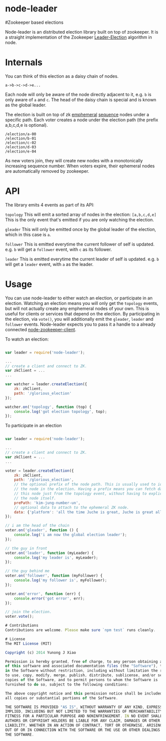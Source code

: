 node-leader
===========

#Zookeeper based elections

Node-leader is an distributed election library built on top of zookeeper. It is
a straight implementation of the Zookeeper
[Leader-Election](http://zookeeper.apache.org/doc/trunk/recipes.html#sc_leaderElection)
algorithm in node.

# Internals
You can think of this election as a daisy chain of nodes.
```
a->b->c->d->e...
```

Each node will only be aware of the node directly adjacent to it, e.g. `b` is
only aware of `a` and `c`. The head of the daisy chain is special and is known
as the global leader.

The election is built on top of zk
[emphemeral](http://zookeeper.apache.org/doc/r3.2.1/zookeeperProgrammers.html#Ephemeral+Nodes)
[sequence](http://zookeeper.apache.org/doc/r3.2.1/zookeeperProgrammers.html#Sequence+Nodes+--+Unique+Naming)
nodes under a specific path. Each voter creates a node under the election path
(the prefix a,b,c,d,e is optional).

```
/election/a-00
/election/b-01
/election/c-02
/election/d-03
/election/e-04
```

As new voters join, they will create new nodes with a monotonically increasing
sequence number. When voters expire, their ephemeral nodes are automatically
removed by zookeeper.

# API

The library emits 4 events as part of its API:

`topology` This will emit a sorted array of nodes in the election:
`[a,b,c,d,e]` This is the only event that's emitted if you are only watching
the election.

`gleader` This will only be emitted once by the global leader of the election,
which in this case is `a`.

`follower` This is emitted everytime the current follower of self is updated.
e.g. `b` will get a `follower` event, with `c` as its follower.

`leader` This is emitted everytime the current leader of self is updated. e.g.
`b` will get a `leader` event, with `a` as the leader.


# Usage
You can use node-leader to either watch an election, or participate in an
election. Watching an election means you will only get the `topology` events,
but will not actually create any emphemeral nodes of your own. This is useful
for clients or services that depend on the election. By participating in the
election, via `vote()`, you will additionally emit the `gleader`, `leader` and
`follower` events. Node-leader expects you to pass it a handle to a already
connected
[node-zookeeper-client](https://github.com/alexguan/node-zookeeper-client.git).

To watch an election:
```javascript

var leader = require('node-leader');

...
// create a client and connect to ZK.
var zkClient = ...
...

var watcher = leader.createElection({
    zk: zkClient,
    path: '/glorious_election'
});

watcher.on('topology', function (top) {
    console.log('got election topology', top);
});
```

To participate in an election
```javascript

var leader = require('node-leader');

...
// create a client and connect to ZK.
var zkClient = ...
...

voter = leader.createElection({
    zk: zkClient,
    path: '/glorious_election',
    // the optional prefix of the node path. This is usually used to identify
    // the node in the election. Having a prefix means you can fetch data about
    // this node just from the topology event, without having to explicitly get
    // the node itself.
    prePath: 'kim-jung-number-un',
    // optional data to attach to the ephemeral ZK node.
    data: {'platform': 'all the time Juche is great, Juche is great all the time'}
});

// i am the head of the chain
voter.on('gleader', function () {
    console.log('i am now the global election leader');
});

// the guy in front
voter.on('leader', function (myLeader) {
    console.log('my leader is', myLeader);
});

// the guy behind me
voter.on('follower', function (myFollower) {
    console.log('my follower is', myFollower);
});

voter.on('error', function (err) {
    console.error('got error', err);
});

// join the election.
voter.vote();

# Contributions
Contributions are welcome. Please make sure `npm test` runs cleanly.

# License
The MIT License (MIT)

Copyright (c) 2014 Yunong J Xiao

Permission is hereby granted, free of charge, to any person obtaining a copy
of this software and associated documentation files (the "Software"), to deal
in the Software without restriction, including without limitation the rights
to use, copy, modify, merge, publish, distribute, sublicense, and/or sell
copies of the Software, and to permit persons to whom the Software is
furnished to do so, subject to the following conditions:

The above copyright notice and this permission notice shall be included in
all copies or substantial portions of the Software.

THE SOFTWARE IS PROVIDED "AS IS", WITHOUT WARRANTY OF ANY KIND, EXPRESS OR
IMPLIED, INCLUDING BUT NOT LIMITED TO THE WARRANTIES OF MERCHANTABILITY,
FITNESS FOR A PARTICULAR PURPOSE AND NONINFRINGEMENT. IN NO EVENT SHALL THE
AUTHORS OR COPYRIGHT HOLDERS BE LIABLE FOR ANY CLAIM, DAMAGES OR OTHER
LIABILITY, WHETHER IN AN ACTION OF CONTRACT, TORT OR OTHERWISE, ARISING FROM,
OUT OF OR IN CONNECTION WITH THE SOFTWARE OR THE USE OR OTHER DEALINGS IN
THE SOFTWARE.
